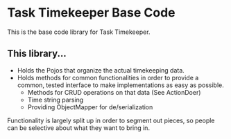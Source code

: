 # Task Timekeeper Base Code

This is the base code library for Task Timekeeper.

## This library...

 - Holds the Pojos that organize the actual timekeeping data.
 - Holds methods for common functionalities in order to provide a common, tested interface to make implementations as easy as possible.
   - Methods for CRUD operations on that data (See ActionDoer)
   - Time string parsing
   - Providing ObjectMapper for de/serialization
   
Functionality is largely split up in order to segment out pieces, so people can be selective about what they want to bring in.
